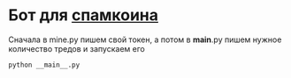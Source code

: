 # Бот для [спамкоина](https://vk.com/spamcoin)


Сначала в mine.py пишем свой токен, а потом в __main__.py пишем нужное
количество тредов и запускаем его

```bash
python __main__.py
```